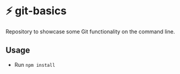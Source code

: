 # ⚡️ git-basics

Repository to showcase some Git functionality on the command line.

## Usage

- Run `npm install`